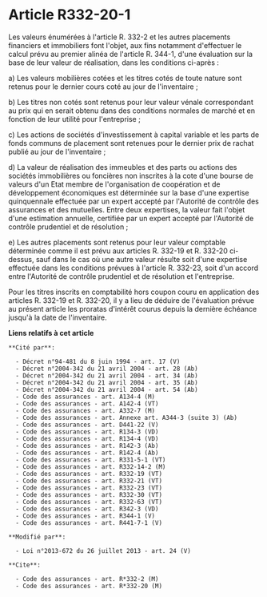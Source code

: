 # Article R332-20-1

Les valeurs énumérées à l'article R. 332-2 et les autres placements financiers et immobiliers font l'objet, aux fins
notamment d'effectuer le calcul prévu au premier alinéa de l'article R. 344-1, d'une évaluation sur la base de leur valeur de
réalisation, dans les conditions ci-après :

a) Les valeurs mobilières cotées et les titres cotés de toute nature sont retenus pour le dernier cours coté au jour de
l'inventaire ;

b) Les titres non cotés sont retenus pour leur valeur vénale correspondant au prix qui en serait obtenu dans des conditions
normales de marché et en fonction de leur utilité pour l'entreprise ;

c) Les actions de sociétés d'investissement à capital variable et les parts de fonds communs de placement sont retenues pour
le dernier prix de rachat publié au jour de l'inventaire ;

d) La valeur de réalisation des immeubles et des parts ou actions des sociétés immobilières ou foncières non inscrites à la
cote d'une bourse de valeurs d'un Etat membre de l'organisation de coopération et de développement économiques est déterminée
sur la base d'une expertise quinquennale effectuée par un expert accepté par l'Autorité de contrôle des assurances et des
mutuelles. Entre deux expertises, la valeur fait l'objet d'une estimation annuelle, certifiée par un expert accepté par
l'Autorité de contrôle prudentiel et de résolution ;

e) Les autres placements sont retenus pour leur valeur comptable déterminée comme il est prévu aux articles R. 332-19 et R.
332-20 ci-dessus, sauf dans le cas où une autre valeur résulte soit d'une expertise effectuée dans les conditions prévues à
l'article R. 332-23, soit d'un accord entre l'Autorité de contrôle prudentiel et de résolution et l'entreprise.

Pour les titres inscrits en comptabilité hors coupon couru en application des articles R. 332-19 et R. 332-20, il y a lieu de
déduire de l'évaluation prévue au présent article les proratas d'intérêt courus depuis la dernière échéance jusqu'à la date
de l'inventaire.

**Liens relatifs à cet article**

	**Cité par**:

	  - Décret n°94-481 du 8 juin 1994 - art. 17 (V)
	  - Décret n°2004-342 du 21 avril 2004 - art. 28 (Ab)
	  - Décret n°2004-342 du 21 avril 2004 - art. 34 (Ab)
	  - Décret n°2004-342 du 21 avril 2004 - art. 35 (Ab)
	  - Décret n°2004-342 du 21 avril 2004 - art. 54 (Ab)
	  - Code des assurances - art. A134-4 (M)
	  - Code des assurances - art. A142-4 (VT)
	  - Code des assurances - art. A332-7 (M)
	  - Code des assurances - art. Annexe art. A344-3 (suite 3) (Ab)
	  - Code des assurances - art. D441-22 (V)
	  - Code des assurances - art. R134-3 (VD)
	  - Code des assurances - art. R134-4 (VD)
	  - Code des assurances - art. R142-3 (Ab)
	  - Code des assurances - art. R142-4 (Ab)
	  - Code des assurances - art. R331-5-1 (VT)
	  - Code des assurances - art. R332-14-2 (M)
	  - Code des assurances - art. R332-19 (VT)
	  - Code des assurances - art. R332-21 (VT)
	  - Code des assurances - art. R332-23 (VT)
	  - Code des assurances - art. R332-30 (VT)
	  - Code des assurances - art. R332-63 (VT)
	  - Code des assurances - art. R342-3 (VD)
	  - Code des assurances - art. R344-1 (V)
	  - Code des assurances - art. R441-7-1 (V)

	**Modifié par**:

	  - Loi n°2013-672 du 26 juillet 2013 - art. 24 (V)

	**Cite**:

	  - Code des assurances - art. R*332-2 (M)
	  - Code des assurances - art. R*332-20 (M)
